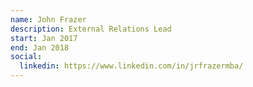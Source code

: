 ```yaml
---
name: John Frazer
description: External Relations Lead
start: Jan 2017
end: Jan 2018
social:
  linkedin: https://www.linkedin.com/in/jrfrazermba/
---
```


